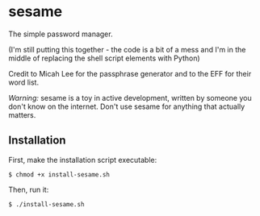 # sesame

The simple password manager. 

(I'm still putting this together - the code is a bit of a mess and I'm in the middle of replacing the shell script elements with Python)

Credit to Micah Lee for the passphrase generator and to the EFF for their word list.

*Warning:* sesame is a toy in active development, written by someone you don't know on the internet. Don't use sesame for anything that actually matters.

## Installation 

First, make the installation script executable:

`$ chmod +x install-sesame.sh`

Then, run it:

`$ ./install-sesame.sh`
